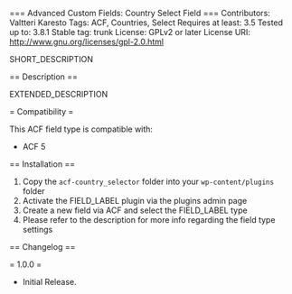=== Advanced Custom Fields: Country Select Field ===
Contributors: Valtteri Karesto
Tags: ACF, Countries, Select
Requires at least: 3.5
Tested up to: 3.8.1
Stable tag: trunk
License: GPLv2 or later
License URI: http://www.gnu.org/licenses/gpl-2.0.html

SHORT_DESCRIPTION

== Description ==

EXTENDED_DESCRIPTION

= Compatibility =

This ACF field type is compatible with:
* ACF 5

== Installation ==

1. Copy the `acf-country_selector` folder into your `wp-content/plugins` folder
2. Activate the FIELD_LABEL plugin via the plugins admin page
3. Create a new field via ACF and select the FIELD_LABEL type
4. Please refer to the description for more info regarding the field type settings

== Changelog ==

= 1.0.0 =
* Initial Release.
